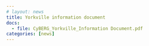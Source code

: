 ```yaml
---
# layout: news
title: Yorkville information document
docs:
  - file: CyBERG_Yorkville_Information Document.pdf
categories: [news]
---
```

